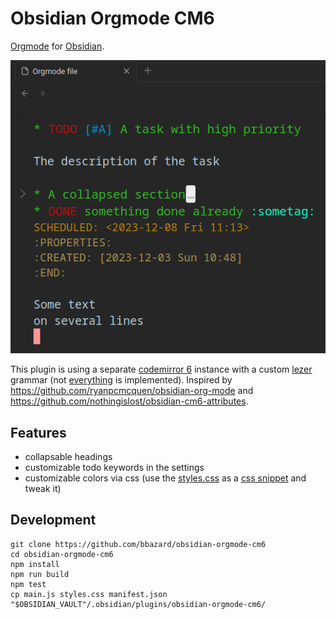 # Obsidian Orgmode CM6

[Orgmode](https://orgmode.org) for [Obsidian](https://obsidian.md).

![Screenshot](screenshot.png)

This plugin is using a separate [codemirror 6](https://codemirror.net) instance with a custom [lezer](https://lezer.codemirror.net) grammar (not [everything](https://orgmode.org/worg/org-syntax.html) is implemented).
Inspired by https://github.com/ryanpcmcquen/obsidian-org-mode and https://github.com/nothingislost/obsidian-cm6-attributes.

## Features

- collapsable headings
- customizable todo keywords in the settings
- customizable colors via css (use the [styles.css](./styles.css) as a [css snippet](https://help.obsidian.md/Extending+Obsidian/CSS+snippets) and tweak it)

## Development

```
git clone https://github.com/bbazard/obsidian-orgmode-cm6
cd obsidian-orgmode-cm6
npm install
npm run build
npm test
cp main.js styles.css manifest.json "$OBSIDIAN_VAULT"/.obsidian/plugins/obsidian-orgmode-cm6/
```
